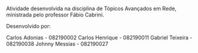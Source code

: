 Atividade desenvolvida na disciplina de Tópicos Avançados em Rede, ministrada pelo professor Fábio Cabrini.

Desenvolvido por:

Carlos Adonias   - 082190002
Carlos Henrique  - 082190011
Gabriel Teixeira - 082190038
Johnny Messias   - 082190027
